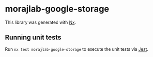 # morajlab-google-storage

This library was generated with [Nx](https://nx.dev).

## Running unit tests

Run `nx test morajlab-google-storage` to execute the unit tests via [Jest](https://jestjs.io).
